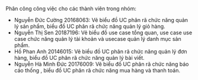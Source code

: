 Phân công công việc cho các thành viên trong nhóm:
- Nguyễn Đức Cường 20168063: Vẽ biểu đồ UC phân rã chức năng quản lý sản phẩm, biểu đồ UC phân rã chức năng quản lý giỏ hàng.
- Nguyễn Thị Sen 20187196: Vẽ biểu đồ use case tổng quan, use case use case chức năng quản lý tài khoản và usecase quản lý danh mục sản phẩm.
- Hồ Phan Anh 20146015: Vẽ biểu đồ UC phân rã chức năng quản lý đơn hàng, biểu đồ UC phân rã chức năng quản lý bài viết.
- Nguyễn Hà Minh Đức 20176009: Vẽ biểu đồ UC phân rã chức năng báo cáo thống , biểu đồ UC phân rã chức năng mua hàng và thanh toán.
